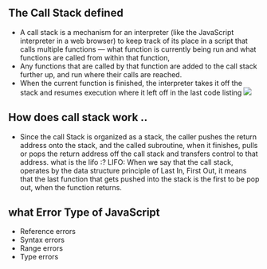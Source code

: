 
## The Call Stack defined 
* A call stack is a mechanism for an interpreter (like the JavaScript interpreter in a web browser) to keep track of its place in a script that calls multiple functions — what function is currently being run and what functions are called from within that function,
* Any functions that are called by that function are added to the call stack further up, and run where their calls are reached.
* When the current function is finished, the interpreter takes it off the stack and resumes execution where it left off in the last code listing
![](https://miro.medium.com/max/2048/1*AycFMDy9tlDmNoc5LXd9-g.png)

## How does call stack work ..
* Since the call Stack is organized as a stack, the caller pushes the return address onto the stack, and the called subroutine, when it finishes, pulls or pops the return address   off the call stack and transfers control to that address.
what is the lifo :?
LIFO: When we say that the call stack, operates by the data structure principle of Last In, First Out, it means that the last function that gets pushed into the stack is the first to be pop out, when the function returns.

## what Error Type of JavaScript
* Reference errors
* Syntax errors
* Range errors
* Type errors
